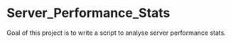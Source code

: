 # Server_Performance_Stats
Goal of this project is to write a script to analyse server performance stats.
